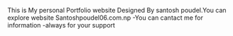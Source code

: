 This is My personal Portfolio website Designed By santosh poudel.You can explore website Santoshpoudel06.com.np
-You can cantact me for information
-always for your support

